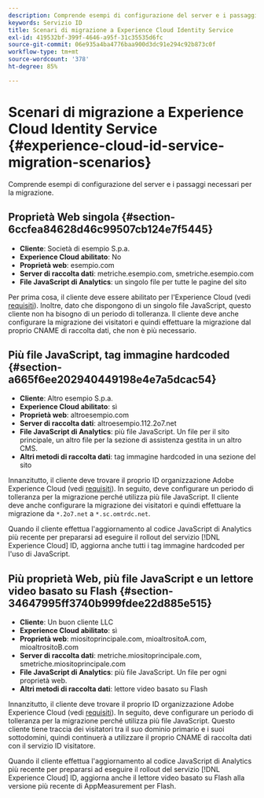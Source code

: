 ```yaml
---
description: Comprende esempi di configurazione del server e i passaggi necessari per la migrazione.
keywords: Servizio ID
title: Scenari di migrazione a Experience Cloud Identity Service
exl-id: 419532bf-399f-4646-a95f-31c35535d6fc
source-git-commit: 06e935a4ba4776baa900d3dc91e294c92b873c0f
workflow-type: tm+mt
source-wordcount: '378'
ht-degree: 85%

---
```


# Scenari di migrazione a Experience Cloud Identity Service {#experience-cloud-id-service-migration-scenarios}

Comprende esempi di configurazione del server e i passaggi necessari per la migrazione.

## Proprietà Web singola {#section-6ccfea84628d46c99507cb124e7f5445}

* **Cliente**: Società di esempio S.p.a.
* **Experience Cloud abilitato**: No
* **Proprietà web**: esempio.com
* **Server di raccolta dati**: metriche.esempio.com, smetriche.esempio.com
* **File JavaScript di Analytics**: un singolo file per tutte le pagine del sito

Per prima cosa, il cliente deve essere abilitato per l&#39;Experience Cloud (vedi [requisiti](../../reference/requirements.md)). Inoltre, dato che dispongono di un singolo file JavaScript, questo cliente non ha bisogno di un periodo di tolleranza. Il cliente deve anche configurare la migrazione dei visitatori e quindi effettuare la migrazione dal proprio CNAME di raccolta dati, che non è più necessario.

## Più file JavaScript, tag immagine hardcoded {#section-a665f6ee202940449198e4e7a5dcac54}

* **Cliente**: Altro esempio S.p.a.
* **Experience Cloud abilitato**: sì
* **Proprietà web**: altroesempio.com
* **Server di raccolta dati**: altroesempio.112.2o7.net
* **File JavaScript di Analytics**: più file JavaScript. Un file per il sito principale, un altro file per la sezione di assistenza gestita in un altro CMS.
* **Altri metodi di raccolta dati**: tag immagine hardcoded in una sezione del sito

Innanzitutto, il cliente deve trovare il proprio ID organizzazione Adobe Experience Cloud (vedi [requisiti](../../reference/requirements.md)). In seguito, deve configurare un periodo di tolleranza per la migrazione perché utilizza più file JavaScript. Il cliente deve anche configurare la migrazione dei visitatori e quindi effettuare la migrazione da `*.2o7.net` a `*.sc.omtrdc.net`.

Quando il cliente effettua l&#39;aggiornamento al codice JavaScript di Analytics più recente per prepararsi ad eseguire il rollout del servizio [!DNL Experience Cloud] ID, aggiorna anche tutti i tag immagine hardcoded per l&#39;uso di JavaScript.

## Più proprietà Web, più file JavaScript e un lettore video basato su Flash {#section-34647995ff3740b999fdee22d885e515}

* **Cliente**: Un buon cliente LLC
* **Experience Cloud abilitato**: sì
* **Proprietà web**: miositoprincipale.com, mioaltrositoA.com, mioaltrositoB.com
* **Server di raccolta dati**: metriche.miositoprincipale.com, smetriche.miositoprincipale.com
* **File JavaScript di Analytics**: più file JavaScript. Un file per ogni proprietà web.
* **Altri metodi di raccolta dati**: lettore video basato su Flash

Innanzitutto, il cliente deve trovare il proprio ID organizzazione Adobe Experience Cloud (vedi [requisiti](../../reference/requirements.md)). In seguito, deve configurare un periodo di tolleranza per la migrazione perché utilizza più file JavaScript. Questo cliente tiene traccia dei visitatori tra il suo dominio primario e i suoi sottodomini, quindi continuerà a utilizzare il proprio CNAME di raccolta dati con il servizio ID visitatore.

Quando il cliente effettua l&#39;aggiornamento al codice JavaScript di Analytics più recente per prepararsi ad eseguire il rollout del servizio [!DNL Experience Cloud] ID, aggiorna anche il lettore video basato su Flash alla versione più recente di AppMeasurement per Flash.
